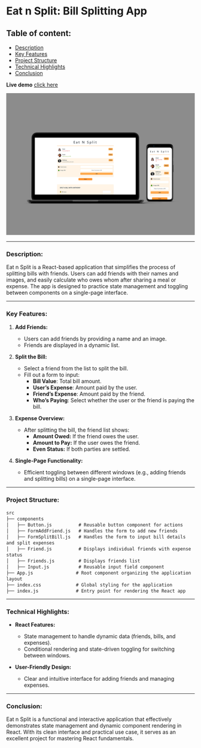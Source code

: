# **Eat n Split: Bill Splitting App**

## **Table of content:**

-   [Description](#description)
-   [Key Features](#key-features)
-   [Project Structure](#project-structure)
-   [Technical Highlights](#technical-highlights)
-   [Conclusion](#conclusion)

**Live demo** [click here](https://eat-n-split-bill-app.netlify.app/)

![alt text](src/assets/overview.jpg)

---

### **Description:**

Eat n Split is a React-based application that simplifies the process of splitting bills with friends. Users can add friends with their names and images, and easily calculate who owes whom after sharing a meal or expense. The app is designed to practice state management and toggling between components on a single-page interface.

---

### **Key Features:**

1. **Add Friends:**

    - Users can add friends by providing a name and an image.
    - Friends are displayed in a dynamic list.

2. **Split the Bill:**

    - Select a friend from the list to split the bill.
    - Fill out a form to input:
        - **Bill Value**: Total bill amount.
        - **User’s Expense**: Amount paid by the user.
        - **Friend’s Expense**: Amount paid by the friend.
        - **Who’s Paying**: Select whether the user or the friend is paying the bill.

3. **Expense Overview:**

    - After splitting the bill, the friend list shows:
        - **Amount Owed:** If the friend owes the user.
        - **Amount to Pay:** If the user owes the friend.
        - **Even Status:** If both parties are settled.

4. **Single-Page Functionality:**
    - Efficient toggling between different windows (e.g., adding friends and splitting bills) on a single-page interface.

---

### **Project Structure:**

```
src
├── components
│   ├── Button.js          # Reusable button component for actions
│   ├── FormAddFriend.js   # Handles the form to add new friends
│   ├── FormSplitBill.js   # Handles the form to input bill details and split expenses
│   ├── Friend.js          # Displays individual friends with expense status
│   ├── Friends.js         # Displays friends list
│   ├── Input.js           # Reusable input field component
├── App.js                # Root component organizing the application layout
├── index.css             # Global styling for the application
├── index.js              # Entry point for rendering the React app

```

---

### **Technical Highlights:**

-   **React Features:**

    -   State management to handle dynamic data (friends, bills, and expenses).
    -   Conditional rendering and state-driven toggling for switching between windows.

-   **User-Friendly Design:**
    -   Clear and intuitive interface for adding friends and managing expenses.

---

### **Conclusion:**

Eat n Split is a functional and interactive application that effectively demonstrates state management and dynamic component rendering in React. With its clean interface and practical use case, it serves as an excellent project for mastering React fundamentals.
